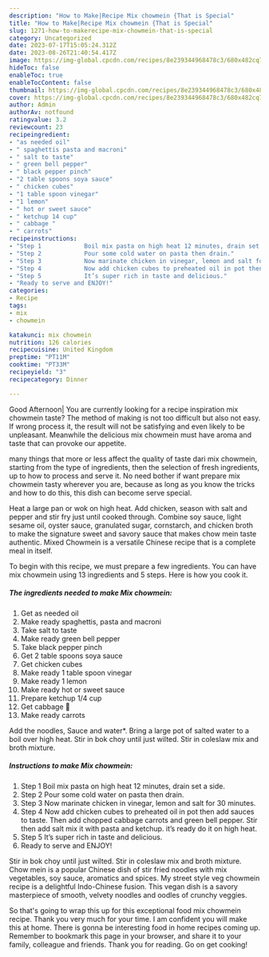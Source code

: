 ```yaml
---
description: "How to Make|Recipe Mix chowmein {That is Special"
title: "How to Make|Recipe Mix chowmein {That is Special"
slug: 1271-how-to-makerecipe-mix-chowmein-that-is-special
category: Uncategorized
date: 2023-07-17T15:05:24.312Z
date: 2023-08-26T21:40:54.417Z
image: https://img-global.cpcdn.com/recipes/8e239344968478c3/680x482cq70/mix-chowmein-recipe-main-photo.jpg
hideToc: false
enableToc: true
enableTocContent: false
thumbnail: https://img-global.cpcdn.com/recipes/8e239344968478c3/680x482cq70/mix-chowmein-recipe-main-photo.jpg
cover: https://img-global.cpcdn.com/recipes/8e239344968478c3/680x482cq70/mix-chowmein-recipe-main-photo.jpg
author: Admin
authorAv: notfound
ratingvalue: 3.2
reviewcount: 23
recipeingredient:
- "as needed oil"
- " spaghettis pasta and macroni"
- " salt to taste"
- " green bell pepper"
- " black pepper pinch"
- "2 table spoons soya sauce"
- " chicken cubes"
- "1 table spoon vinegar"
- "1 lemon"
- " hot or sweet sauce"
- " ketchup 14 cup"
- " cabbage "
- " carrots"
recipeinstructions:
- "Step 1            Boil mix pasta on high heat 12 minutes, drain set a side."
- "Step 2            Pour some cold water on pasta then drain."
- "Step 3            Now marinate chicken in vinegar, lemon and salt for 30 minutes."
- "Step 4            Now add chicken cubes to preheated oil in pot then add sauces to taste. Then add chopped cabbage carrots and green bell pepper. Stir then add salt mix it with pasta and ketchup. it’s ready do it on high heat."
- "Step 5            It’s super rich in taste and delicious."
- "Ready to serve and ENJOY!"
categories:
- Recipe
tags:
- mix
- chowmein

katakunci: mix chowmein 
nutrition: 126 calories
recipecuisine: United Kingdom
preptime: "PT11M"
cooktime: "PT33M"
recipeyield: "3"
recipecategory: Dinner

---
```



Good Afternoon| You are currently looking for a recipe inspiration mix chowmein taste? The method of making is not too difficult but also not easy. If wrong process it, the result will not be satisfying and even likely to be unpleasant. Meanwhile the delicious mix chowmein must have aroma and taste that can provoke our appetite.






many things that more or less affect the quality of taste dari mix chowmein, starting from the type of ingredients, then the selection of fresh ingredients, up to how to process and serve it. No need bother if want prepare mix chowmein tasty wherever you are, because as long as you know the tricks and how to do this, this dish can become serve  special.


Heat a large pan or wok on high heat. Add chicken, season with salt and pepper and stir fry just until cooked through. Combine soy sauce, light sesame oil, oyster sauce, granulated sugar, cornstarch, and chicken broth to make the signature sweet and savory sauce that makes chow mein taste authentic. Mixed Chowmein is a versatile Chinese recipe that is a complete meal in itself.


To begin with this recipe, we must prepare a few ingredients. You can have mix chowmein using 13 ingredients and 5 steps. Here is how you cook it.

<!--inarticleads1-->

##### The ingredients needed to make Mix chowmein:

1. Get as needed oil
1. Make ready  spaghettis, pasta and macroni
1. Take  salt to taste
1. Make ready  green bell pepper
1. Take  black pepper pinch
1. Get 2 table spoons soya sauce
1. Get  chicken cubes
1. Make ready 1 table spoon vinegar
1. Make ready 1 lemon
1. Make ready  hot or sweet sauce
1. Prepare  ketchup 1/4 cup
1. Get  cabbage 🥬
1. Make ready  carrots


Add the noodles, Sauce and water*. Bring a large pot of salted water to a boil over high heat. Stir in bok choy until just wilted. Stir in coleslaw mix and broth mixture. 

<!--inarticleads2-->

##### Instructions to make Mix chowmein:

1. Step 1            Boil mix pasta on high heat 12 minutes, drain set a side.
1. Step 2            Pour some cold water on pasta then drain.
1. Step 3            Now marinate chicken in vinegar, lemon and salt for 30 minutes.
1. Step 4            Now add chicken cubes to preheated oil in pot then add sauces to taste. Then add chopped cabbage carrots and green bell pepper. Stir then add salt mix it with pasta and ketchup. it’s ready do it on high heat.
1. Step 5            It’s super rich in taste and delicious.
1. Ready to serve and ENJOY!

Stir in bok choy until just wilted. Stir in coleslaw mix and broth mixture. Chow mein is a popular Chinese dish of stir fried noodles with mix vegetables, soy sauce, aromatics and spices. My street style veg chowmein recipe is a delightful Indo-Chinese fusion. This vegan dish is a savory masterpiece of smooth, velvety noodles and oodles of crunchy veggies. 

So that's going to wrap this up for this exceptional food mix chowmein recipe. Thank you very much for your time. I am confident you will make this at home. There is gonna be interesting food in home recipes coming up. Remember to bookmark this page in your browser, and share it to your family, colleague and friends. Thank you for reading. Go on get cooking!
